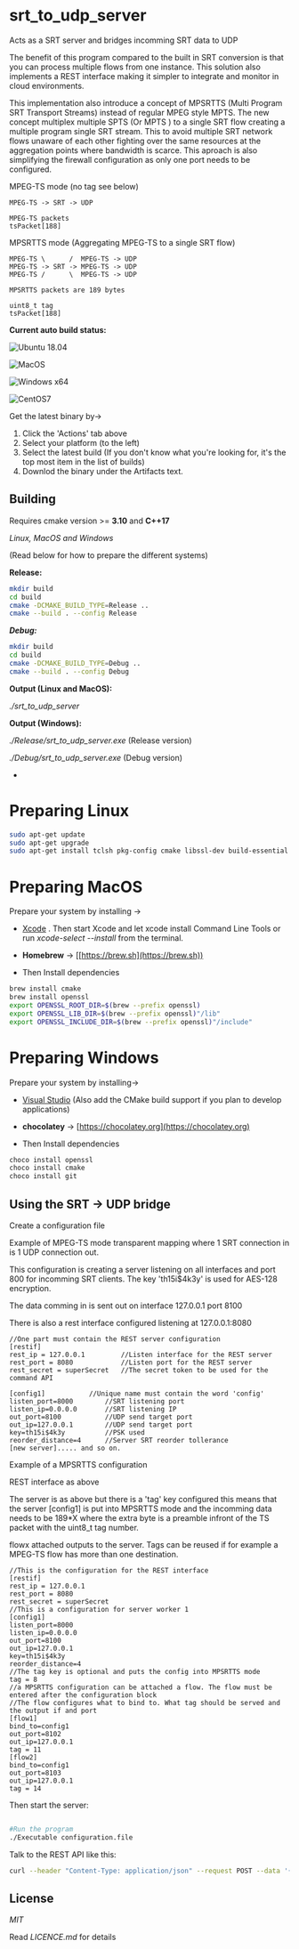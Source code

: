 # srt\_to\_udp\_server

Acts as a SRT server and bridges incomming SRT data to UDP

The benefit of this program compared to the built in SRT conversion is that you can process multiple flows from one instance. This solution also implements a REST interface making it simpler to integrate and monitor in cloud environments. 

This implementation also introduce a concept of MPSRTTS (Multi Program SRT Transport Streams) instead of regular MPEG style MPTS. The new concept multiplex multiple SPTS (Or MPTS ) to a single SRT flow creating a multiple program single SRT stream. This to avoid multiple SRT network flows unaware of each other fighting over the same resources at the aggregation points where bandwidth is scarce. This aproach is also simplifying the firewall configuration as only one port needs to be configured.

MPEG-TS mode (no tag see below)

```
MPEG-TS -> SRT -> UDP

MPEG-TS packets
tsPacket[188]
```

MPSRTTS mode (Aggregating MPEG-TS to a single SRT flow)

```
MPEG-TS \      /  MPEG-TS -> UDP
MPEG-TS -> SRT -> MPEG-TS -> UDP
MPEG-TS /      \  MPEG-TS -> UDP

MPSRTTS packets are 189 bytes

uint8_t tag
tsPacket[188]

```

**Current auto build status:**

![Ubuntu 18.04](https://github.com/Unit-X/srt_to_udp_server/workflows/Ubuntu%2018.04/badge.svg)

![MacOS](https://github.com/Unit-X/srt_to_udp_server/workflows/MacOS/badge.svg)

![Windows x64](https://github.com/Unit-X/srt_to_udp_server/workflows/Windows%20x64/badge.svg)

![CentOS7](https://github.com/Unit-X/srt_to_udp_server/workflows/CentOS7/badge.svg)

Get the latest binary by->

1. Click the 'Actions' tab above
2. Select your platform (to the left)
3. Select the latest build (If you don't know what you're looking for, it's the top most item in the list of builds)
4. Downlod the binary under the Artifacts text.


## Building

Requires cmake version >= **3.10** and **C++17**

*Linux, MacOS and Windows*

(Read below for how to prepare the different systems)

**Release:**

```sh
mkdir build
cd build
cmake -DCMAKE_BUILD_TYPE=Release ..
cmake --build . --config Release
```

***Debug:***

```sh
mkdir build
cd build
cmake -DCMAKE_BUILD_TYPE=Debug ..
cmake --build . --config Debug
```

**Output (Linux and MacOS):**
 
*./srt\_to\_udp\_server*

**Output (Windows):** 
 
*./Release/srt\_to\_udp\_server.exe* (Release version)
 
*./Debug/srt\_to\_udp\_server.exe* (Debug version)


-

# Preparing Linux

```sh
sudo apt-get update
sudo apt-get upgrade
sudo apt-get install tclsh pkg-config cmake libssl-dev build-essential
```

# Preparing MacOS

Prepare your system by installing ->

* [Xcode](https://itunes.apple.com/us/app/xcode/id497799835)
. Then start Xcode and let xcode install Command Line Tools or run *xcode-select --install* from the terminal.

* **Homebrew** -> [[https://brew.sh](https://brew.sh))

* Then Install dependencies

```sh
brew install cmake
brew install openssl
export OPENSSL_ROOT_DIR=$(brew --prefix openssl)
export OPENSSL_LIB_DIR=$(brew --prefix openssl)"/lib"
export OPENSSL_INCLUDE_DIR=$(brew --prefix openssl)"/include"
```

# Preparing Windows


Prepare your system by installing->

* [Visual Studio](https://visualstudio.microsoft.com/downloads/)
(Also add the CMake build support if you plan to develop applications)

*  **chocolatey** -> [https://chocolatey.org](https://chocolatey.org)

* Then Install dependencies

```sh
choco install openssl
choco install cmake
choco install git
```


## Using the SRT -> UDP bridge


Create a configuration file

Example of MPEG-TS mode transparent mapping where 1 SRT connection in is 1 UDP connection out.

This configuration is creating a server listening on all interfaces and port 800 for incomming SRT clients. The key 'th15i$4k3y' is used for AES-128 encryption.

The data comming in is sent out on interface 127.0.0.1 port 8100

There is also a rest interface configured listening at 127.0.0.1:8080


```
//One part must contain the REST server configuration
[restif]
rest_ip = 127.0.0.1 		//Listen interface for the REST server
rest_port = 8080			//Listen port for the REST server
rest_secret = superSecret	//The secret token to be used for the command API

[config1] 			//Unique name must contain the word 'config'
listen_port=8000 		//SRT listening port
listen_ip=0.0.0.0 		//SRT listening IP
out_port=8100			//UDP send target port
out_ip=127.0.0.1		//UDP send target port
key=th15i$4k3y 			//PSK used
reorder_distance=4 		//Server SRT reorder tollerance
[new server]..... and so on.
```

Example of a MPSRTTS configuration

REST interface as above

The server is as above but there is a 'tag' key configured this means that the server [config1] is put into MPSRTTS mode and the incomming data needs to be 189*X where the extra byte is a preamble infront of the TS packet with the uint8_t tag number.

flowx attached outputs to the server. Tags can be reused if for example a MPEG-TS flow has more than one destination.

```
//This is the configuration for the REST interface
[restif]
rest_ip = 127.0.0.1
rest_port = 8080
rest_secret = superSecret
//This is a configuration for server worker 1
[config1]
listen_port=8000
listen_ip=0.0.0.0
out_port=8100
out_ip=127.0.0.1
key=th15i$4k3y
reorder_distance=4
//The tag key is optional and puts the config into MPSRTTS mode
tag = 8
//a MPSRTTS configuration can be attached a flow. The flow must be entered after the configuration block
//The flow configures what to bind to. What tag should be served and the output if and port
[flow1]
bind_to=config1
out_port=8102
out_ip=127.0.0.1
tag = 11
[flow2]
bind_to=config1
out_port=8103
out_ip=127.0.0.1
tag = 14
```



Then start the server:

```sh

#Run the program
./Executable configuration.file

```

Talk to the REST API like this:

```sh
curl --header "Content-Type: application/json" --request POST --data '{"token":"superSecret","command":"dumpall"}' http://127.0.0.1:8080/restapi/version1
```


## License

*MIT*

Read *LICENCE.md* for details